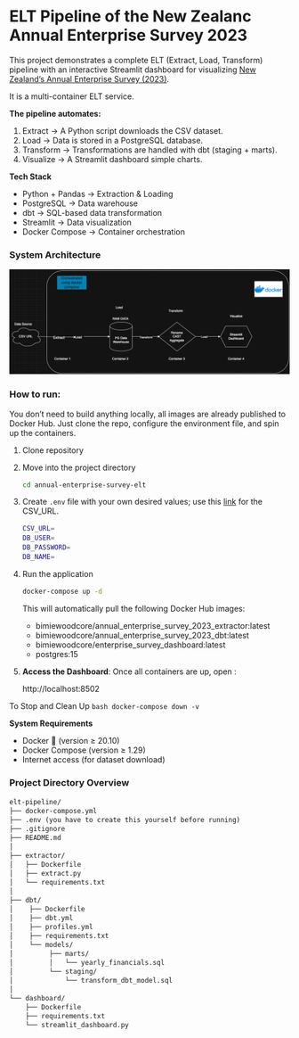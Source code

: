# ELT Pipeline of the New Zealanc Annual Enterprise Survey 2023

This project demonstrates a complete ELT (Extract, Load, Transform) pipeline with an interactive Streamlit dashboard for visualizing [New Zealand’s Annual Enterprise Survey (2023)](https://www.stats.govt.nz/assets/Uploads/Annual-enterprise-survey/Annual-enterprise-survey-2023-financial-year-provisional/Download-data/annual-enterprise-survey-2023-financial-year-provisional.csv).

It is a multi-container ELT service.

**The pipeline automates:**
1. Extract → A Python script downloads the CSV dataset.
2. Load → Data is stored in a PostgreSQL database.
3. Transform → Transformations are handled with dbt (staging + marts).
4. Visualize → A Streamlit dashboard simple charts.

**Tech Stack**
- Python + Pandas → Extraction & Loading
- PostgreSQL → Data warehouse
- dbt → SQL-based data transformation
- Streamlit → Data visualization
- Docker Compose → Container orchestration


### System Architecture
<img src="./assets/Survey_elt_architecture.png">


### How to run:
You don’t need to build anything locally, all images are already published to Docker Hub.
Just clone the repo, configure the environment file, and spin up the containers.
1. Clone repository
2. Move into the project directory 
    ```bash
    cd annual-enterprise-survey-elt
    ```

3. Create `.env` file with your own desired values; use this [link](https://www.stats.govt.nz/assets/Uploads/Annual-enterprise-survey/Annual-enterprise-survey-2023-financial-year-provisional/Download-data/annual-enterprise-survey-2023-financial-year-provisional.csv) for the CSV_URL.
    ```bash
    CSV_URL=
    DB_USER=
    DB_PASSWORD=
    DB_NAME=
    ```

4. Run the application
    ```bash
    docker-compose up -d
    ```

    This will automatically pull the following Docker Hub images:
    - bimiewoodcore/annual_enterprise_survey_2023_extractor:latest
    - bimiewoodcore/annual_enterprise_survey_2023_dbt:latest
    - bimiewoodcore/enterprise_survey_dashboard:latest
    - postgres:15


5. **Access the Dashboard**: Once all containers are up, open : 

    http://localhost:8502


To Stop and Clean Up
    ```bash
    docker-compose down -v
    ```

**System Requirements**
-  Docker 🐳 (version ≥ 20.10)
- Docker Compose (version ≥ 1.29)
- Internet access (for dataset download)


### Project Directory Overview

    elt-pipeline/
    ├── docker-compose.yml
    ├── .env (you have to create this yourself before running)
    ├── .gitignore
    ├── README.md
    │
    ├── extractor/
    │   ├── Dockerfile
    │   ├── extract.py
    │   └── requirements.txt
    │
    ├── dbt/
    │    ├── Dockerfile
    │    ├── dbt.yml
    │    ├── profiles.yml
    │    ├── requirements.txt
    │    └── models/
    │         ├── marts/
    │         │   └── yearly_financials.sql
    │         └── staging/
    │             └── transform_dbt_model.sql
    │ 
    └── dashboard/
        ├── Dockerfile
        ├── requirements.txt
        └── streamlit_dashboard.py

